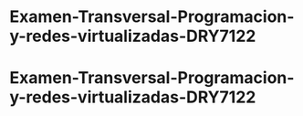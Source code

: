 # Examen-Transversal-Programacion-y-redes-virtualizadas-DRY7122
# Examen-Transversal-Programacion-y-redes-virtualizadas-DRY7122

